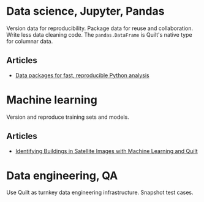 # Data science, Jupyter, Pandas
Version data for reproducibility. Package data for reuse and collaboration. Write less data cleaning code. The `pandas.DataFrame` is Quilt's native type for columnar data.

## Articles
  * [Data packages for fast, reproducible Python analysis](https://blog.quiltdata.com/data-packages-for-fast-reproducible-python-analysis-c74b78015c7f)

# Machine learning
Version and reproduce training sets and models.

## Articles
* [Identifying Buildings in Satellite Images with Machine Learning and Quilt](https://medium.com/@xander80/identifying-buildings-in-satellite-images-with-machine-learning-and-quilt-5a5579670885)


# Data engineering, QA
Use Quilt as turnkey data engineering infrastructure. Snapshot test cases.